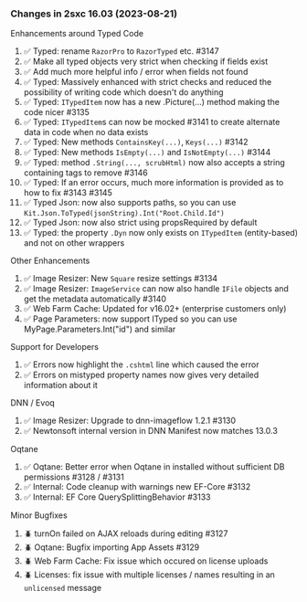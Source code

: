 
### Changes in 2sxc 16.03 (2023-08-21)

Enhancements around Typed Code

1. ✅ Typed: rename `RazorPro` to `RazorTyped` etc. #3147
1. ✅ Make all typed objects very strict when checking if fields exist
1. ✅ Add much more helpful info / error when fields not found
1. ✅ Typed: Massively enhanced with strict checks and reduced the possibility of writing code which doesn't do anything
1. ✅ Typed: `ITypedItem` now has a new .Picture(...) method making the code nicer #3135
1. ✅ Typed: `ITypedItem`s can now be mocked #3141 to create alternate data in code when no data exists
1. ✅ Typed: New methods `ContainsKey(...)`, `Keys(...)` #3142
1. ✅ Typed: New methods `IsEmpty(...)` and `IsNotEmpty(...)` #3144
1. ✅ Typed: method `.String(..., scrubHtml)` now also accepts a string containing tags to remove #3146
1. ✅ Typed: If an error occurs, much more information is provided as to how to fix #3143 #3145
1. ✅ Typed Json: now also supports paths, so you can use `Kit.Json.ToTyped(jsonString).Int("Root.Child.Id")`
1. ✅ Typed Json: now also strict using propsRequired by default
1. ✅ Typed: the property `.Dyn` now only exists on `ITypedItem` (entity-based) and not on other wrappers

Other Enhancements

1. ✅ Image Resizer: New `Square` resize settings #3134
1. ✅ Image Resizer: `ImageService` can now also handle `IFile` objects and get the metadata automatically #3140
1. ✅ Web Farm Cache: Updated for v16.02+ (enterprise customers only)
1. ✅ Page Parameters: now support ITyped so you can use MyPage.Parameters.Int("id") and similar

Support for Developers

1. ✅ Errors now highlight the `.cshtml` line which caused the error
1. ✅ Errors on mistyped property names now gives very detailed information about it

DNN / Evoq

1. ✅ Image Resizer: Upgrade to dnn-imageflow 1.2.1 #3130
1. ✅ Newtonsoft internal version in DNN Manifest now matches 13.0.3

Oqtane

1. ✅ Oqtane: Better error when Oqtane in installed without sufficient DB permissions #3128 / #3131
1. ✅ Internal: Code cleanup with warnings new EF-Core #3132
1. ✅ Internal: EF Core QuerySplittingBehavior #3133

Minor Bugfixes

1. 🪲 turnOn failed on AJAX reloads during editing #3127
1. 🪲 Oqtane: Bugfix importing App Assets #3129
1. 🪲 Web Farm Cache: Fix issue which occured on license uploads
1. 🪲 Licenses: fix issue with multiple licenses / names resulting in an `unlicensed` message
